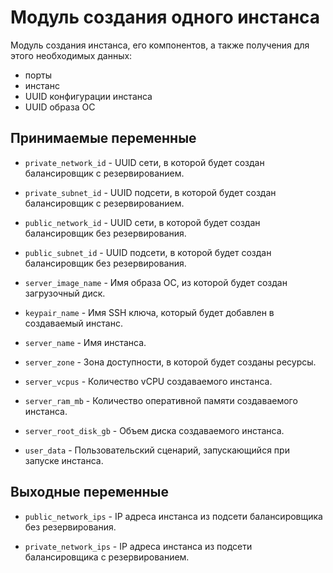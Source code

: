 # Модуль создания одного инстанса

Модуль создания инстанса, его компонентов, а также получения для этого необходимых данных:
- порты
- инстанс
- UUID конфигурации инстанса
- UUID образа ОС

## Принимаемые переменные

  * `private_network_id` - UUID сети, в которой будет создан балансировщик с резервированием.

  * `private_subnet_id` - UUID подсети, в которой будет создан балансировщик с резервированием.

  * `public_network_id` - UUID сети, в которой будет создан балансировщик без резервирования.

  * `public_subnet_id` - UUID подсети, в которой будет создан балансировщик без резервирования.

  * `server_image_name` - Имя образа ОС, из которой будет создан загрузочный диск.

  * `keypair_name` - Имя SSH ключа, который будет добавлен в создаваемый инстанс.

  * `server_name` - Имя инстанса.

  * `server_zone` - Зона доступности, в которой будет созданы ресурсы.

  * `server_vcpus` - Количество vCPU создаваемого инстанса.

  * `server_ram_mb` - Количество оперативной памяти создаваемого инстанса.

  * `server_root_disk_gb` - Объем диска создаваемого инстанса.

  * `user_data` - Пользовательский сценарий, запускающийся при запуске инстанса.

## Выходные переменные

  * `public_network_ips` - IP адреса инстанса из подсети балансировщика без резервирования.

  * `private_network_ips` - IP адреса инстанса из подсети балансировщика с резервированием.
